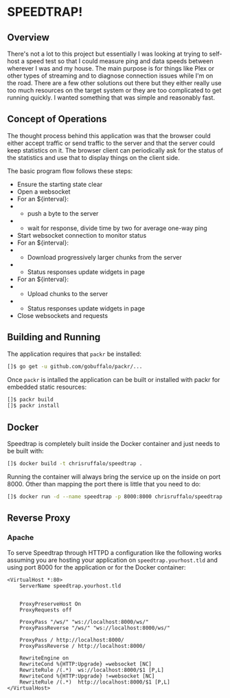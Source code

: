 # SPEEDTRAP!

## Overview

There's not a lot to this project but essentially I was looking at trying to self-host a speed test so that I could measure ping and data speeds between wherever I was and my house. The main purpose is for things like Plex or other types of streaming and to diagnose connection issues while I'm on the road. There are a few other solutions out there but they either really use too much resources on the target system or they are too complicated to get running quickly. I wanted something that was simple and reasonably fast.

## Concept of Operations

The thought process behind this application was that the browser could either accept traffic or send traffic to the server and that the server could keep statistics on it. The browser client can periodically ask for the status of the statistics and use that to display things on the client side.

The basic program flow follows these steps:
* Ensure the starting state clear
* Open a websocket
* For an ${interval}:
* * push a byte to the server
* * wait for response, divide time by two for average one-way ping
* Start websocket connection to monitor status
* For an ${interval}:
* * Download progressively larger chunks from the server
* * Status responses update widgets in page
* For an ${interval}:
* * Upload chunks to the server
* * Status responses update widgets in page
* Close websockets and requests

## Building and Running

The application requires that `packr` be installed:
```bash
[]$ go get -u github.com/gobuffalo/packr/...
```

Once `packr` is intalled the application can be built or installed with packr for embedded static resources:
```bash
[]$ packr build
[]$ packr install
```

## Docker

Speedtrap is completely built inside the Docker container and just needs to be built with:
```bash
[]$ docker build -t chrisruffalo/speedtrap .
```

Running the container will always bring the service up on the inside on port 8000. Other than mapping the port there is little that you need to do:
```bash
[]$ docker run -d --name speedtrap -p 8000:8000 chrisruffalo/speedtrap
```

## Reverse Proxy

### Apache

To serve Speedtrap through HTTPD a configuration like the following works assuming you are hosting your application on `speedtrap.yourhost.tld` and using port 8000 for the application or for the Docker container:

```
<VirtualHost *:80>
    ServerName speedtrap.yourhost.tld
 
 
    ProxyPreserveHost On
    ProxyRequests off

    ProxyPass "/ws/" "ws://localhost:8000/ws/"
    ProxyPassReverse "/ws/" "ws://localhost:8000/ws/"

    ProxyPass / http://localhost:8000/
    ProxyPassReverse / http://localhost:8000/

    RewriteEngine on
    RewriteCond %{HTTP:Upgrade} =websocket [NC]
    RewriteRule /(.*)  ws://localhost:8000/$1 [P,L]
    RewriteCond %{HTTP:Upgrade} !=websocket [NC]
    RewriteRule /(.*)  http://localhost:8000/$1 [P,L]
</VirtualHost>
```